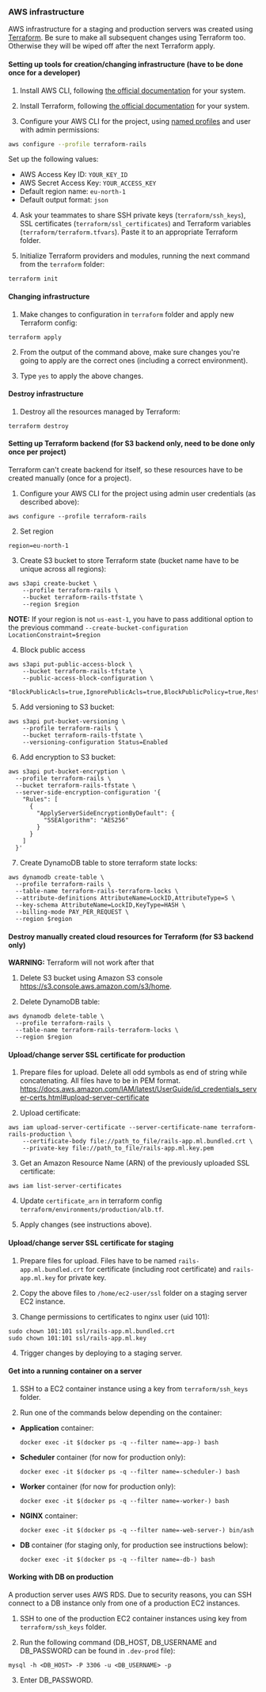 ### AWS infrastructure

AWS infrastructure for a staging and production servers was created using [Terraform](https://www.terraform.io/). Be sure to make all subsequent changes using Terraform too. Otherwise they will be wiped off after the next Terraform apply.

#### Setting up tools for creation/changing infrastructure (have to be done once for a developer)

1. Install AWS CLI, following [the official documentation](https://docs.aws.amazon.com/cli/latest/userguide/cli-chap-install.html) for your system.

2. Install Terraform, following [the official documentation](https://www.terraform.io/downloads.html) for your system.

3. Configure your AWS CLI for the project, using [named profiles](https://docs.aws.amazon.com/cli/latest/userguide/cli-configure-profiles.html) and user with admin permissions:
  ```bash
  aws configure --profile terraform-rails
  ```
  Set up the following values:
  - AWS Access Key ID: `YOUR_KEY_ID`
  - AWS Secret Access Key: `YOUR_ACCESS_KEY`
  - Default region name: `eu-north-1`
  - Default output format: `json`


4. Ask your teammates to share SSH private keys (`terraform/ssh_keys`), SSL certificates (`terraform/ssl_certificates`) and Terraform variables (`terraform/terraform.tfvars`). Paste it to an appropriate Terraform folder.

5. Initialize Terraform providers and modules, running the next command from the `terraform` folder:
  ```shell
  terraform init
  ```

#### Changing infrastructure

1. Make changes to configuration in `terraform` folder and apply new Terraform config:
  ```shell
  terraform apply
  ```

2. From the output of the command above, make sure changes you're going to apply are the correct ones (including a correct environment).

3. Type `yes` to apply the above changes.

#### Destroy infrastructure

1. Destroy all the resources managed by Terraform:
  ```shell
  terraform destroy
  ```

#### Setting up Terraform backend (for S3 backend only, need to be done only once per project)

Terraform can't create backend for itself, so these resources have to be created manually (once for a project).

1. Configure your AWS CLI for the project using admin user credentials (as described above):
  ```shell
  aws configure --profile terraform-rails
  ```

2. Set region
  ```shell
  region=eu-north-1
  ```

3. Create S3 bucket to store Terraform state (bucket name have to be unique across all regions):
  ```shell
  aws s3api create-bucket \
      --profile terraform-rails \
      --bucket terraform-rails-tfstate \
      --region $region
  ```

  **NOTE:** If your region is not `us-east-1`, you have to pass additional option to the previous command `--create-bucket-configuration LocationConstraint=$region`

4. Block public access
  ```shell
  aws s3api put-public-access-block \
      --bucket terraform-rails-tfstate \
      --public-access-block-configuration \
      "BlockPublicAcls=true,IgnorePublicAcls=true,BlockPublicPolicy=true,RestrictPublicBuckets=true"
  ```

5. Add versioning to S3 bucket:
  ```shell
  aws s3api put-bucket-versioning \
      --profile terraform-rails \
      --bucket terraform-rails-tfstate \
      --versioning-configuration Status=Enabled
  ```

6. Add encryption to S3 bucket:
  ```shell
  aws s3api put-bucket-encryption \
    --profile terraform-rails \
    --bucket terraform-rails-tfstate \
    --server-side-encryption-configuration '{
      "Rules": [
        {
          "ApplyServerSideEncryptionByDefault": {
            "SSEAlgorithm": "AES256"
          }
        }
      ]
    }'
  ```

7. Create DynamoDB table to store terraform state locks:
  ```shell
  aws dynamodb create-table \
    --profile terraform-rails \
    --table-name terraform-rails-terraform-locks \
    --attribute-definitions AttributeName=LockID,AttributeType=S \
    --key-schema AttributeName=LockID,KeyType=HASH \
    --billing-mode PAY_PER_REQUEST \
    --region $region
  ```

#### Destroy manually created cloud resources for Terraform (for S3 backend only)

  **WARNING:** Terraform will not work after that

1. Delete S3 bucket using Amazon S3 console https://s3.console.aws.amazon.com/s3/home.

2. Delete DynamoDB table:
  ```shell
  aws dynamodb delete-table \
    --profile terraform-rails \
    --table-name terraform-rails-terraform-locks \
    --region $region
  ```

#### Upload/change server SSL certificate for production

1. Prepare files for upload. Delete all odd symbols as end of string while concatenating. All files have to be in PEM format. https://docs.aws.amazon.com/IAM/latest/UserGuide/id_credentials_server-certs.html#upload-server-certificate

2. Upload certificate:
  ```shell
  aws iam upload-server-certificate --server-certificate-name terraform-rails-production \
      --certificate-body file://path_to_file/rails-app.ml.bundled.crt \
      --private-key file://path_to_file/rails-app.ml.key.pem
  ```

3. Get an Amazon Resource Name (ARN) of the previously uploaded SSL certificate:
  ```shell
  aws iam list-server-certificates
  ```

4. Update `certificate_arn` in terraform config `terraform/environments/production/alb.tf`.

5. Apply changes (see instructions above).

#### Upload/change server SSL certificate for staging

1. Prepare files for upload. Files have to be named `rails-app.ml.bundled.crt` for certificate (including root certificate) and `rails-app.ml.key` for private key.

2. Copy the above files to `/home/ec2-user/ssl` folder on a staging server EC2 instance.

3. Change permissions to certificates to nginx user (uid 101):
  ```shell
  sudo chown 101:101 ssl/rails-app.ml.bundled.crt
  sudo chown 101:101 ssl/rails-app.ml.key
  ```

4. Trigger changes by deploying to a staging server.

#### Get into a running container on a server

1. SSH to a EC2 container instance using a key from `terraform/ssh_keys` folder.

2. Run one of the commands below depending on the container:

- **Application** container:
  ```shell
  docker exec -it $(docker ps -q --filter name=-app-) bash
  ```

- **Scheduler** container (for now for production only):
  ```shell
  docker exec -it $(docker ps -q --filter name=-scheduler-) bash
  ```

- **Worker** container (for now for production only):
  ```shell
  docker exec -it $(docker ps -q --filter name=-worker-) bash
  ```

- **NGINX** container:
  ```shell
  docker exec -it $(docker ps -q --filter name=-web-server-) bin/ash
  ```

- **DB** container (for staging only, for production see instructions below):
  ```shell
  docker exec -it $(docker ps -q --filter name=-db-) bash
  ```

#### Working with DB on production

A production server uses AWS RDS. Due to security reasons, you can SSH connect to a DB instance only from one of a production EC2 instances.

1. SSH to one of the production EC2 container instances using key from `terraform/ssh_keys` folder.

2. Run the following command (DB_HOST, DB_USERNAME and DB_PASSWORD can be found in `.dev-prod` file):
  ```shell
  mysql -h <DB_HOST> -P 3306 -u <DB_USERNAME> -p
  ```

3. Enter DB_PASSWORD.

